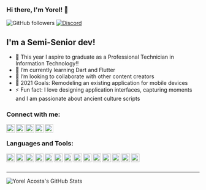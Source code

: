 ### Hi there, I'm Yorel! 👋

![GitHub followers](https://img.shields.io/github/followers/yorelacostab?label=FOLLOW%20%40YORELACOSTAB&logo=Github&style=for-the-badge)
[![Discord](https://img.shields.io/discord/796222813399941190?label=DISCORD%20CHAT%20%40OVERDATA&logo=Discord&style=for-the-badge)][discord]
## I'm a Semi-Senior dev!

- 🔭 This year I aspire to graduate as a Professional Technician in Information Technology!!
- 🌱 I’m currently learning Dart and Flutter
- 👯 I’m looking to collaborate with other content creators
- 🥅 2021 Goals: Remodeling an existing application for mobile devices
- ⚡ Fun fact: I love designing application interfaces, capturing moments and I am passionate about ancient culture scripts


### Connect with me:

[<img align="left" alt="Yorel Acosta | Dev.to" width="22px" src="https://simpleicons.org/icons/dev-dot-to.svg" />][devto]
[<img align="left" alt="Yorel Acosta | Dribbble" width="22px" src="https://simpleicons.org/icons/dribbble.svg" />][dribbble]
[<img align="left" alt="Yorel Acosta | Instagram" width="22px" src="https://simpleicons.org/icons/instagram.svg" />][instagram]
[<img align="left" alt="Yorel Acosta | Discord" width="22px" src="https://simpleicons.org/icons/discord.svg" />][discord]
[<img align="left" alt="Yorel Acosta | Linkedin" width="22px" src="https://simpleicons.org/icons/linkedin.svg" />][linkedin]

<br />

### Languages and Tools:

<img align="left" width="22px" src="https://simpleicons.org/icons/java.svg" />
<img align="left" width="22px" src="https://simpleicons.org/icons/javascript.svg" />
<img align="left" width="22px" src="https://simpleicons.org/icons/node-dot-js.svg" />
<img align="left" width="22px" src="https://simpleicons.org/icons/express.svg" />
<img align="left" width="22px" src="https://simpleicons.org/icons/firebase.svg" />
<img align="left" width="22px" src="https://simpleicons.org/icons/gnubash.svg" />
<img align="left" width="22px" src="https://simpleicons.org/icons/flutter.svg" />
<img align="left" width="22px" src="https://simpleicons.org/icons/graphql.svg" />
<img align="left" width="22px" src="https://simpleicons.org/icons/figma.svg" />
<img align="left" width="22px" src="https://simpleicons.org/icons/adobexd.svg" />
<img align="left" width="22px" src="https://simpleicons.org/icons/adobepremierepro.svg" />
<img align="left" width="22px" src="https://simpleicons.org/icons/visualstudio.svg" />
<img align="left" width="22px" src="https://simpleicons.org/icons/visualstudiocode.svg" />
<img align="left" width="22px" src="https://simpleicons.org/icons/raspberrypi.svg" />

<br />
<br />

---
<img align="left" alt="Yorel Acosta's GitHub Stats" src="https://github-readme-stats.yorelacostab.vercel.app/api?username=yorelacostab&show_icons=true&hide_border=true" />

[dribbble]: https://dribbble.com/Yorel_Acosta
[instagram]: https://www.instagram.com/yorel_acosta/
[discord]: https://discord.gg/Sz4uQYQd
[linkedin]: https://www.linkedin.com/in/yorel-acosta-3b2630185/
[website]: https://example.com
[github]: https://github.com/YorelAcostaB
[devto]: https://dev.to/yorelacostab
